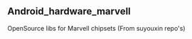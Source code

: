 Android_hardware_marvell
------------------------

OpenSource libs for Marvell chipsets (From suyouxin repo's)
